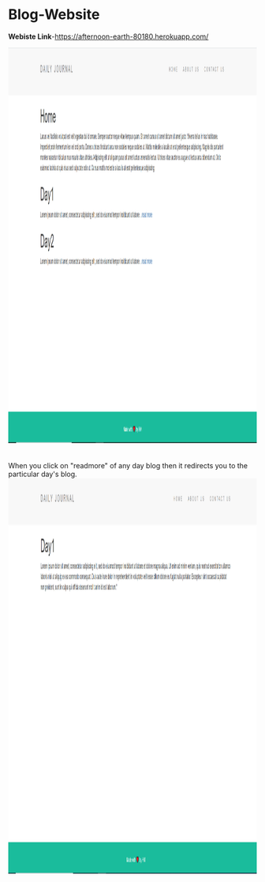 # Blog-Website
**Webiste Link**-https://afternoon-earth-80180.herokuapp.com/




<img src="https://github.com/himank3029/Blog-Website/blob/main/Blog%20Website/Screenshot/blog.PNG" width="2500" height="800" alt="">
<br>
<br>
<br>
When you click on  "readmore"  of any day blog then it redirects you to the particular day's blog.
<img src="https://github.com/himank3029/Blog-Website/blob/main/Blog%20Website/Screenshot/day1.PNG" width="2500" height="800" alt="">
